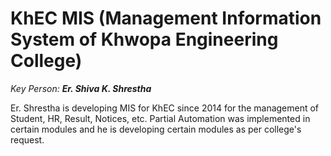 # KhEC MIS (Management Information System of Khwopa Engineering College)
_Key Person:_ _**Er. Shiva K. Shrestha**_

Er. Shrestha is developing MIS for KhEC since 2014 for the management of Student, HR, Result, Notices, etc. Partial Automation was implemented in certain modules and he is developing certain modules as per college's request.
